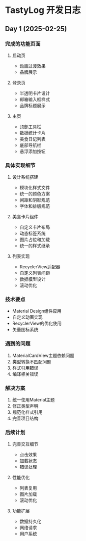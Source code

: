 # TastyLog 开发日志

## Day 1 (2025-02-25)

### 完成的功能页面

1. 启动页
   - 动画过渡效果
   - 品牌展示

2. 登录页
   - 半透明卡片设计
   - 邮箱输入框样式
   - 品牌标题展示

3. 主页
   - 顶部工具栏
   - 数据统计卡片
   - 美食日记列表
   - 底部导航栏
   - 悬浮添加按钮

### 具体实现细节

1. 设计系统搭建
   - 模块化样式文件
   - 统一的颜色方案
   - 间距和阴影规范
   - 字体和排版规范

2. 美食卡片组件
   - 自定义卡片布局
   - 动态标签系统
   - 图片占位和加载
   - 统一的样式继承

3. 列表实现
   - RecyclerView适配器
   - 自定义列表间距
   - 数据模型设计
   - 滚动优化

### 技术要点
- Material Design组件应用
- 自定义动画实现
- RecyclerView的优化使用
- 矢量图标系统

### 遇到的问题
1. MaterialCardView主题依赖问题
2. 类型转换不匹配问题
3. 样式引用错误
4. 编译相关错误

### 解决方案
1. 统一使用Material主题
2. 修正类型声明
3. 规范化样式引用
4. 完善项目结构

### 后续计划
1. 完善交互细节
   - 点击效果
   - 加载状态
   - 错误处理

2. 性能优化
   - 列表复用
   - 图片加载
   - 滚动优化

3. 功能扩展
   - 数据持久化
   - 网络请求
   - 用户系统

